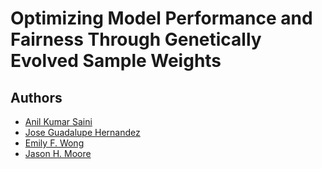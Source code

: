 # Optimizing Model Performance and Fairness Through Genetically Evolved Sample Weights

## Authors

- [Anil Kumar Saini](https://theaksaini.github.io/)
- [Jose Guadalupe Hernandez](https://jgh9094.github.io/)
- [Emily F. Wong](https://www.cedars-sinai.edu/research-education/research/labs/bright/members.html)
- [Jason H. Moore](https://jasonhmoore.org/)

<!-- ## Overview

Link to all supplementary material: [here](https://jgh9094.github.io/GPTP-2024-Lexicase-Analysis/Bookdown/Pages/).
All data is available on the Open Science Framework [here](https://osf.io/g5u9p/).

### Abstract

> Lexicase selection is a parent selection method in genetic programming that has been shown to outperform other methods across multiple benchmark tasks.
In contrast to other selection methods with required parameters, such as tournament selection, lexicase operates without explicit parameters.
However, if parameters like population size and the number of generations can affect any selection method, then lexicase's performance can also be affected by these 'hidden' parameters.
Here, we study the effects of these hidden parameters on lexicase's ability to exploit gradients and specialist maintenance using a set of diagnostic metrics.
By varying the population size with a fixed evaluation budget, we show that smaller populations tend to have greater exploitation capabilities, whereas larger populations tend to maintain more specialists.
We also consider the effect redundant test cases have on specialist maintenance, and find that high redundancy may hinder the ability to optimize and maintain specialists, even for larger populations.
Additionally, we find that mutation affects specialist maintenance for smaller population sizes but not larger ones.
Ultimately, we highlight that population size must be carefully considered for the characteristics of the problem being solved.

## Repository guide

- `Data-Tools/`: all scripts related to data checking, collecting, and visualizing
  - `Check/`: scripts for checking data
  - `Collect/`: scripts for collecting data
  - `Stats/`: scripts for statistics tests
  - `Visualize/`: scripts for making plots
- `Hpc/`: all scripts to run experiments on HPC
  - `Mutation-On-Off/`: hpc scripts for mutation on/off experiments
- `Source/`: contains all Python scripts to run experiments. -->
